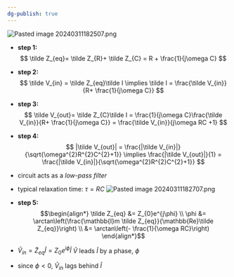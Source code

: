 ```yaml
---
dg-publish: true
---
```

![Pasted image 20240311182507.png](/img/user/pics/Pasted%20image%2020240311182507.png)
- **step 1:**
$$
\tilde Z_{eq}= \tilde Z_{R}+ \tilde Z_{C} = R + \frac{1}{j\omega C}
$$
- **step 2:**
$$
\tilde V_{in} = \tilde Z_{eq}\tilde I \implies \tilde I = \frac{\tilde V_{in}}{R+ \frac{1}{j\omega C}}
$$
- **step 3:**
$$
\tilde V_{out}= \tilde Z_{C}\tilde I = \frac{1}{j\omega C}\frac{\tilde V_{in}}{R+ \frac{1}{j\omega C}} = \frac{\tilde V_{in}}{j\omega RC +1}
$$
- **step 4:**
$$
|\tilde V_{out}| = \frac{|\tilde V_{in}|}{\sqrt{\omega^{2}R^{2}C^{2}+1}} \implies \frac{|\tilde V_{out}|}{1} = \frac{|\tilde V_{in}|}{\sqrt{\omega^{2}R^{2}C^{2}+1}}
$$
- circuit acts as a *low-pass filter*
- typical relaxation time: $\tau = RC$
![Pasted image 20240311182707.png](/img/user/pics/Pasted%20image%2020240311182707.png)

- **step 5:**
$$\begin{align*}
		\tilde Z_{eq} &= Z_{0}e^{j\phi}  \\
		\phi &= \arctan\left(\frac{\mathbb{I}m \tilde Z_{eq}}{\mathbb{Re}\tilde Z_{eq}}\right) \\
		&= \arctan\left(- \frac{1}{\omega RC}\right)
	\end{align*}$$
- $\tilde V_{in}=\tilde Z_{eq}\tilde I = Z_{0}e^{i\phi}\tilde I$ $\tilde V$ leads $\tilde I$ by a phase, $\phi$ 
- since $\phi<0$, $\tilde V_{in}$ lags behind $\tilde I$
